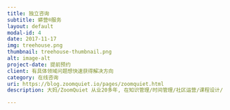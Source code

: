 ```yaml
---
title: 独立咨询
subtitle: 蟒营®服务
layout: default
modal-id: 4
date: 2017-11-17
img: treehouse.png
thumbnail: treehouse-thumbnail.png
alt: image-alt
project-date: 提前预约
client: 有具体领域问题想快速获得解决方向
category: 在线咨询
uri: https://blog.zoomquiet.io/pages/zoomquiet.html
description: 大妈/ZoomQuiet 从业20多年, 在知识管理/时间管理/社区运营/课程设计/...各种领域有长期积累, 愿意有偿分享给认真提问的你.

---
```

